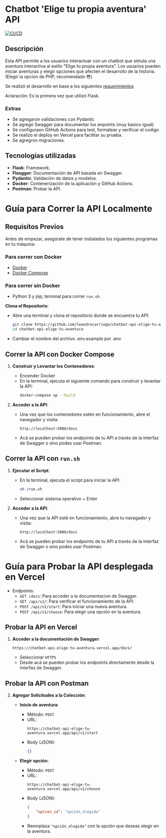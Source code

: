 # Chatbot 'Elige tu propia aventura' API

[![CI/CD](https://github.com/leandrocarriego/chatbot-api-elige-tu-aventura/actions/workflows/ci-cd.yml/badge.svg?branch=main)](https://github.com/leandrocarriego/chatbot-api-elige-tu-aventura/actions/workflows/ci-cd.yml)


## Descripción

Esta API permite a los usuarios interactuar con un chatbot que simula una aventura interactiva al estilo "Elige tu propia aventura". 
Los usuarios pueden iniciar aventuras y elegir opciones que afecten el desarrollo de la historia.
(Elegir la opcion de PHP, recomendado :flushed:)

Se realizó el desarrollo en base a los siguientes [requerimientos](https://github.com/leandrocarriego/chatbot-api-elige-tu-aventura/requerimientos-backend-api.pdf)

Aclaración: Es la primera vez que utilizó Flask.

### Extras

- Se agregaron validaciones con Pydantic
- Se agregó Swagger para documentar los enpoints (muy basico igual)
- Se configuraon GitHub Actions para test, formatear y verificar el codigo
- Se realizo el deploy en Vercel para facilitar su prueba.
- Se agregron migraciones.

## Tecnologías utilizadas

- **Flask**: Framework.
- **Flasgger**: Documentación de API basada en Swagger.
- **Pydantic**: Validación de datos y modelos.
- **Docker**: Contenerización de la aplicación y GitHub Actions.
- **Postman**: Probar la API.

# Guía para Correr la API Localmente

## Requisitos Previos

Antes de empezar, asegúrate de tener instalados los siguientes programas en tu máquina:

### Para correr con Docker
- [Docker](https://www.docker.com/get-started)
- [Docker Compose](https://docs.docker.com/compose/install/)

### Para correr sin Docker
- Python 3 y pip, terminal para correr `run.sh`.

**Clona el Repositorio**:
   - Abre una terminal y clona el repositorio donde se encuentra tu API:
     ```bash
     git clone https://github.com/leandrocarriego/chatbot-api-elige-tu-aventura
     cd chatbot-api-elige-tu-aventura
     ```
   - Cambiar el nombre del archivo .env.example por .env

## Correr la API con Docker Compose

1. **Construir y Levantar los Contenedores**:
   - Encender Docker
   - En la terminal, ejecuta el siguiente comando para construir y levantar la API:
     ```bash
     docker-compose up --build
     ```

2. **Acceder a la API**:
   - Una vez que los contenedores estén en funcionamiento, abre el navegador y visita:
     ```
     http://localhost:5000/docs
     ```
   - Acá se pueden probar los endpoints de tu API a través de la interfaz de Swagger o sino podes usar Postman.

## Correr la API con `run.sh`

1. **Ejecutar el Script**:
   - En la terminal, ejecuta el script para iniciar la API:
     ```bash
     sh /run.sh
     ```
   - Seleccionar sistema operativo + Enter

4. **Acceder a la API**:
   - Una vez que la API esté en funcionamiento, abre tu navegador y visita:
     ```
     http://localhost:5000/docs
     ```
   - Acá se pueden probar los endpoints de tu API a través de la interfaz de Swagger o sino podes usar Postman.

# Guía para Probar la API desplegada en Vercel

- Endpoints:
     - `GET /docs`: Para acceder a la documentacion de Swagger.
     - `GET /api/v1/`: Para verificar el funcionamiento de la API.
     - `POST /api/v1/start`: Para iniciar una nueva aventura.
     - `POST /api/v1/choose`: Para elegir una opción en la aventura.

## Probar la API en Vercel

1. **Acceder a la documentación de Swagger**:
     ```
     https://chatbot-api-elige-tu-aventura.vercel.app/docs/
     ```
   - Seleccionar `HTTPS`
   - Desde acá se pueden probar los endpoints directamente desde la interfaz de Swagger.

## Probar la API con Postman


2. **Agregar Solicitudes a la Colección**:

   - **Inicio de aventura**:
     - Método: `POST`
     - URL: 
       ```
       https://chatbot-api-elige-tu-aventura.vercel.app/api/v1/start
       ```
     - Body (JSON):
       ```json
       {}
       ```

   - **Elegir opción**:
     - Método: `POST`
     - URL: 
       ```
       https://chatbot-api-elige-tu-aventura.vercel.app/api/v1/choose
       ```
     - Body (JSON):
       ```json
       {
           "option_id": "opción_elegida"
       }
       ```
     - Reemplaza `"opción_elegida"` con la opción que deseas elegir en la aventura.

